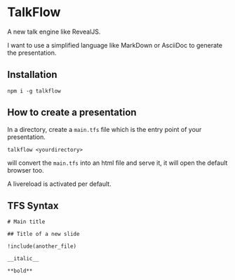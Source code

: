 # TalkFlow

A new talk engine like RevealJS.

I want to use a simplified language like MarkDown or AsciiDoc to generate the presentation.


## Installation

```
npm i -g talkflow
```

## How to create a presentation

In a directory, create a `main.tfs` file which is the entry point of your presentation.

```
talkflow <yourdirectory>
```

will convert the `main.tfs` into an html file and serve it, it will open the default browser too.

A livereload is activated per default.

## TFS Syntax

```
# Main title

## Title of a new slide

!include(another_file)

__italic__

**bold**
```

